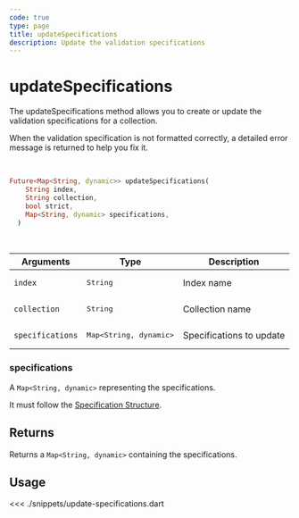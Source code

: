 ```yaml
---
code: true
type: page
title: updateSpecifications
description: Update the validation specifications
---
```


# updateSpecifications

The updateSpecifications method allows you to create or update the validation specifications for a collection.

When the validation specification is not formatted correctly, a detailed error message is returned to help you fix it.

<br/>

```dart
Future<Map<String, dynamic>> updateSpecifications(
    String index,
    String collection,
    bool strict,
    Map<String, dynamic> specifications,
  )
```

<br/>

| Arguments        | Type                                         | Description              |
| ---------------- | -------------------------------------------- | ------------------------ |
| `index`          | <pre>String</pre>                            | Index name               |
| `collection`     | <pre>String</pre>                            | Collection name          |
| `specifications` | <pre>Map<String, dynamic></pre> | Specifications to update |

### specifications

A `Map<String, dynamic>` representing the specifications.

It must follow the [Specification Structure](/core/2/guides/essentials/data-validation).

## Returns

Returns a `Map<String, dynamic>` containing the specifications.

## Usage

<<< ./snippets/update-specifications.dart
